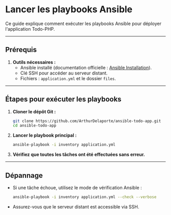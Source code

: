 
# Lancer les playbooks Ansible

Ce guide explique comment exécuter les playbooks Ansible pour déployer l'application Todo-PHP.

---

## **Prérequis**
1. **Outils nécessaires :**
    - Ansible installé (documentation officielle : [Ansible Installation](https://docs.ansible.com/ansible/latest/installation_guide/intro_installation.html)).
    - Clé SSH pour accéder au serveur distant.
    - Fichiers : `application.yml` et le dossier `files`.

---

## **Étapes pour exécuter les playbooks**
1. **Cloner le dépôt Git :**
   ```bash
   git clone https://github.com/ArthurDelaporte/ansible-todo-app.git
   cd ansible-todo-app
   ```

2. **Lancer le playbook principal :**
   ```bash
   ansible-playbook -i inventory application.yml
   ```

3. **Vérifiez que toutes les tâches ont été effectuées sans erreur.**

---

## **Dépannage**
- Si une tâche échoue, utilisez le mode de vérification Ansible :
  ```bash
  ansible-playbook -i inventory application.yml --check --verbose
  ```
- Assurez-vous que le serveur distant est accessible via SSH.
